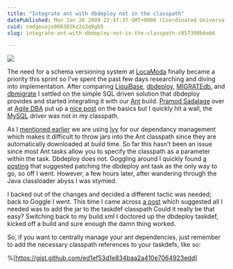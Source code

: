 ```yaml
---
title: "Integrate ant with dbdeploy not in the classpath"
datePublished: Mon Jan 26 2009 22:47:37 GMT+0000 (Coordinated Universal Time)
cuid: cmdgeuajo000302kz2o3q9gb5
slug: integrate-ant-with-dbdeploy-not-in-the-classpath-c857390b6e66

---
```


![](https://cdn.hashnode.com/res/hashnode/image/upload/v1753302166406/7cc71d94-a4a7-4ee2-baba-e424df52b885.jpeg)

The need for a schema versioning system at [LocaModa](http://www.locamoda.com) finally became a priority this sprint so I’ve spent the past few days researching and diving into implementation. After comparing [LiquiBase](http://www.liquibase.org/), [dbdeploy](http://dbdeploy.com/), [MIGRATEdb](http://migratedb.sourceforge.net/), and [dbmigrate](http://code.google.com/p/dbmigrate/) I settled on the simple SQL driven solution that dbdeploy provides and started integrating it with our [Ant](http://ant.apache.org/) build. [Pramod Sadalage](http://www.linkedin.com/in/pramodsadalage) over at [Agile DBA](http://www.sadalage.com/) put up a [nice post](http://www.sadalage.com/2008/01/exprerience_using_dbdeploy_on_1.html) on the basics but I quickly hit a wall, the [MySQL](http://www.mysql.com/) driver was not in my classpath.

As I [mentioned earlier](http://blog.bdarfler.com/2008/11/11/pimpin-your-ant-build-with-ivy/) we are using [Ivy](http://ant.apache.org/ivy/) for our dependancy management which makes it difficult to throw jars into the Ant classpath since they are automatically downloaded at build time. So far this hasn’t been an issue since most Ant tasks allow you to specify the classpath as a parameter within the task. Dbdeploy does not. Goggling around I quickly found [a posting](http://groups.google.com/group/db-deploy-users/browse_thread/thread/a381c9cc3c8e0d9f/050ace04ddaf7519) that suggested patching the dbdeploy ant task as the only way to go, so off I went. However, a few hours later, after wandering through the Java classloader abyss I was stymied.

I backed out of the changes and decided a different tactic was needed; back to Goggle I went. This time I came across [a post](http://marc.info/?t=112482713500002&r=1&w=2) which suggested all I needed was to add the jar to the taskdef classpath Could it really be that easy? Switching back to my build.xml I doctored up the dbdeploy taskdef, kicked off a build and sure enough the damn thing worked.

So, if you want to centrally manage your ant dependencies, just remember to add the necessary classpath references to your taskdefs, like so:

%[https://gist.github.com/ed1ef53d1e834baa2a410e7064923edd]